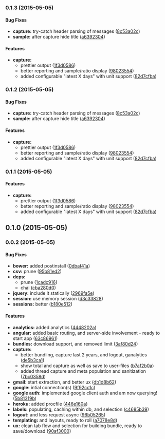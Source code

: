 ### 0.1.3 (2015-05-05)


#### Bug Fixes

* **capture:** try-catch header parsing of messages ([8c53a02c](http://github.com/electblake/node-gmail-address-bundler/commit/8c53a02cbd4fb11664ee38f37bc5f06e03c2054a))
* **sample:** after capture hide title ([a6392304](http://github.com/electblake/node-gmail-address-bundler/commit/a6392304544001186487dd267fe78eeaa7008f28))


#### Features

* **capture:**
  * prettier output ([1f3d0586](http://github.com/electblake/node-gmail-address-bundler/commit/1f3d05868e52ea6b0cc8034e677f7d5b75ff9af6))
  * better reporting and sample/ratio display ([98023554](http://github.com/electblake/node-gmail-address-bundler/commit/980235543932e8742ecb357798e26e2654fbc546))
  * added configurable "latest X days" with unit support ([82d7cfba](http://github.com/electblake/node-gmail-address-bundler/commit/82d7cfba9309fe9e992094801c65bd28bd379881))


### 0.1.2 (2015-05-05)


#### Bug Fixes

* **capture:** try-catch header parsing of messages ([8c53a02c](http://github.com/electblake/node-gmail-address-bundler/commit/8c53a02cbd4fb11664ee38f37bc5f06e03c2054a))
* **sample:** after capture hide title ([a6392304](http://github.com/electblake/node-gmail-address-bundler/commit/a6392304544001186487dd267fe78eeaa7008f28))


#### Features

* **capture:**
  * prettier output ([1f3d0586](http://github.com/electblake/node-gmail-address-bundler/commit/1f3d05868e52ea6b0cc8034e677f7d5b75ff9af6))
  * better reporting and sample/ratio display ([98023554](http://github.com/electblake/node-gmail-address-bundler/commit/980235543932e8742ecb357798e26e2654fbc546))
  * added configurable "latest X days" with unit support ([82d7cfba](http://github.com/electblake/node-gmail-address-bundler/commit/82d7cfba9309fe9e992094801c65bd28bd379881))


### 0.1.1 (2015-05-05)


#### Features

* **capture:**
  * prettier output ([1f3d0586](http://github.com/electblake/node-gmail-address-bundler/commit/1f3d05868e52ea6b0cc8034e677f7d5b75ff9af6))
  * better reporting and sample/ratio display ([98023554](http://github.com/electblake/node-gmail-address-bundler/commit/980235543932e8742ecb357798e26e2654fbc546))
  * added configurable "latest X days" with unit support ([82d7cfba](http://github.com/electblake/node-gmail-address-bundler/commit/82d7cfba9309fe9e992094801c65bd28bd379881))


## 0.1.0 (2015-05-05)


### 0.0.2 (2015-05-05)


#### Bug Fixes

* **bower:** added postinstall ([0dbaf41a](http://github.com/electblake/node-gmail-address-bundler/commit/0dbaf41ac8d860dde5707a288a1c587af50e71d7))
* **csv:** prune ([95b81ed2](http://github.com/electblake/node-gmail-address-bundler/commit/95b81ed2fe47ff07b490209126eed7f1e125f281))
* **deps:**
  * prune ([1cadc916](http://github.com/electblake/node-gmail-address-bundler/commit/1cadc91657247e69c442d249981b5fe3040143b1))
  * chai ([cba280d0](http://github.com/electblake/node-gmail-address-bundler/commit/cba280d0a3cf7621fc1f94758a8165caa38b359f))
* **jquery:** include it statically ([2969fa5e](http://github.com/electblake/node-gmail-address-bundler/commit/2969fa5eed91a5c68bee2e8007dc190f33308b1a))
* **session:** use memory session ([d3c33828](http://github.com/electblake/node-gmail-address-bundler/commit/d3c338281c41c451bea764d3d01b7f993a0358cd))
* **sessions:** better ([b180e512](http://github.com/electblake/node-gmail-address-bundler/commit/b180e51279cc9bf1d2901bb1eadd8c9f21e0c0fd))


#### Features

* **analytics:** added analytics ([4448202a](http://github.com/electblake/node-gmail-address-bundler/commit/4448202a14800ca747db6be311c7d8cdaaf40d73))
* **angular:** added basic routing, and server-side involvement - ready to start app ([63c86961](http://github.com/electblake/node-gmail-address-bundler/commit/63c86961d7345facb4c5ca8438e8960120d40629))
* **bundles:** download support, and removed limit ([3af80d24](http://github.com/electblake/node-gmail-address-bundler/commit/3af80d24efdfad996f014abac49b1d2ab9ec45c0))
* **capture:**
  * better bundling, capture last 2 years, and logout, ganalytics ([de5b3ca1](http://github.com/electblake/node-gmail-address-bundler/commit/de5b3ca18a58487a3bf5d52617e6d8006eca23c1))
  * show total and capture as well as save to user-files ([b7af2b0a](http://github.com/electblake/node-gmail-address-bundler/commit/b7af2b0af70a2a24f776a40d9e689cc9e4d6acb9))
  * added thread capture and meta population and sanitization ([7bc0358d](http://github.com/electblake/node-gmail-address-bundler/commit/7bc0358d93639a4e10a811fb03b37e0f94ad76e5))
* **gmail:** start extraction, and better ux ([db1d8b62](http://github.com/electblake/node-gmail-address-bundler/commit/db1d8b62b92efeb2bf9092bfea7f0d4d0aac13ca))
* **google:** intial connection(s) ([9f92cc1c](http://github.com/electblake/node-gmail-address-bundler/commit/9f92cc1c040ab2e0d6efb5af1ee1e48ecc50c96e))
* **google auth:** implemented google client auth and am now querying! ([5b81319b](http://github.com/electblake/node-gmail-address-bundler/commit/5b81319ba28cf944b6ed715f350e5aaf72a34e20))
* **heroku:** added procfile ([446e160a](http://github.com/electblake/node-gmail-address-bundler/commit/446e160aa42df19bfd73a59495c4516f55d8d138))
* **labels:** populating, caching within db, and selection ([c4685b39](http://github.com/electblake/node-gmail-address-bundler/commit/c4685b394b5d1af7a8e7fb4de1c27abd52b1b24d))
* **logout:** and less request async ([96b05265](http://github.com/electblake/node-gmail-address-bundler/commit/96b0526544fb5d223ba035d4e32a40cc9aa074dc))
* **templating:** and layouts, ready to roll ([a7078e8d](http://github.com/electblake/node-gmail-address-bundler/commit/a7078e8d2653577242b557cec810d4cc02e80e85))
* **ux:** clean tab flow and selection for building bundle, ready to save/download ([90af3000](http://github.com/electblake/node-gmail-address-bundler/commit/90af300032a39d60df2097f0aee8d9a4fdde92fc))

